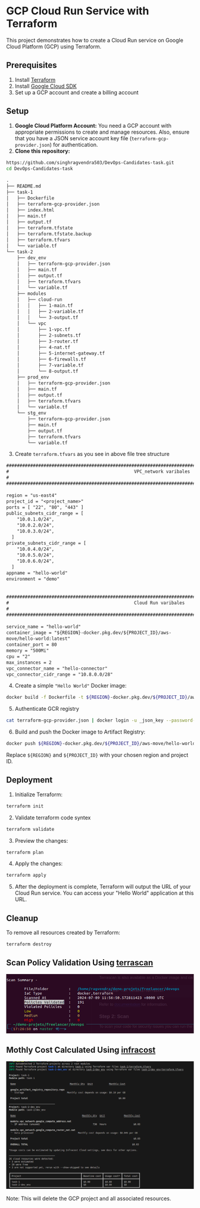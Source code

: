 # GCP Cloud Run Service with Terraform

This project demonstrates how to create a Cloud Run service on Google Cloud Platform (GCP) using Terraform.

## Prerequisites

1. Install [Terraform](https://www.terraform.io/downloads.html)
2. Install [Google Cloud SDK](https://cloud.google.com/sdk/docs/install)
3. Set up a GCP account and create a billing account

## Setup
1. **Google Cloud Platform Account:** You need a GCP account with appropriate permissions to create and manage resources. Also, ensure that you have a JSON service account key file (`terraform-gcp-provider.json`) for authentication.
2. **Clone this repository:**
```bash
https://github.com/singhragvendra503/DevOps-Candidates-task.git
cd DevOps-Candidates-task
```

```tree                                                                                                                      
.
├── README.md
├── task-1
│   ├── Dockerfile
│   ├── terraform-gcp-provider.json
│   ├── index.html
│   ├── main.tf
│   ├── output.tf
│   ├── terraform.tfstate
│   ├── terraform.tfstate.backup
│   ├── terraform.tfvars
│   └── variable.tf
└── task-2
    ├── dev_env
    │   ├── terraform-gcp-provider.json
    │   ├── main.tf
    │   ├── output.tf
    │   ├── terraform.tfvars
    │   └── variable.tf
    ├── modules
    │   ├── cloud-run
    │   │   ├── 1-main.tf
    │   │   ├── 2-variable.tf
    │   │   └── 3-output.tf
    │   └── vpc
    │       ├── 1-vpc.tf
    │       ├── 2-subnets.tf
    │       ├── 3-router.tf
    │       ├── 4-nat.tf
    │       ├── 5-internet-gateway.tf
    │       ├── 6-firewalls.tf
    │       ├── 7-variable.tf
    │       └── 8-output.tf
    ├── prod_env
    │   ├── terraform-gcp-provider.json
    │   ├── main.tf
    │   ├── output.tf
    │   ├── terraform.tfvars
    │   └── variable.tf
    └── stg_env
        ├── terraform-gcp-provider.json
        ├── main.tf
        ├── output.tf
        ├── terraform.tfvars
        └── variable.tf
```
3. Create `terraform.tfvars` as you see in above file tree structure
```
###############################################################################################################
#                                               VPC_network varibales                                         #
###############################################################################################################

region = "us-east4"
project_id = "<project_name>"
ports = [ "22", "80", "443" ]
public_subnets_cidr_range = [
    "10.0.1.0/24",
    "10.0.2.0/24",
    "10.0.3.0/24",
  ]
private_subnets_cidr_range = [
    "10.0.4.0/24",
    "10.0.5.0/24",
    "10.0.6.0/24",
  ]
appname = "hello-world"
environment = "demo"


###############################################################################################################
#                                               Cloud Run varibales                                           #
###############################################################################################################

service_name = "hello-world"
container_image = "${REGION}-docker.pkg.dev/${PROJECT_ID}/aws-move/hello-world:latest"
container_port = 80
memory = "500Mi"
cpu = "2"
max_instances = 2
vpc_connector_name = "hello-connector"
vpc_connector_cidr_range = "10.8.0.0/28"
```
4. Create a simple `"Hello World"` Docker image:
```bash
docker build -f Dockerfile -t ${REGION}-docker.pkg.dev/${PROJECT_ID}/aws-move/hello-world:latest .
```
5. Authenticate GCR registry
```bash
cat terraform-gcp-provider.json | docker login -u _json_key --password-stdin ${REGION}-docker.pkg.dev/${PROJECT_ID}/aws-move
```
6. Build and push the Docker image to Artifact Registry:
```bash
docker push ${REGION}-docker.pkg.dev/${PROJECT_ID}/aws-move/hello-world:latest
```
Replace `${REGION}` and `${PROJECT_ID}` with your chosen region and project ID.

## Deployment

1. Initialize Terraform:
```bash
terraform init
```
2. Validate terraform code syntex 
```bash
terraform validate
```
3. Preview the changes:
```bash
terraform plan
```
4. Apply the changes:
```bash
terraform apply
```
5. After the deployment is complete, Terraform will output the URL of your Cloud Run service. You can access your "Hello World" application at this URL.

## Cleanup

To remove all resources created by Terraform:
```bash
terraform destroy
```
## Scan Policy Validation Using [terrascan](https://runterrascan.io/)
![policy validation summry](./policy-validate-report.png)
## Mothly Cost Calculated Using [infracost](https://www.infracost.io/)
![Cost](./cost-estimate.png)

Note: This will delete the GCP project and all associated resources.